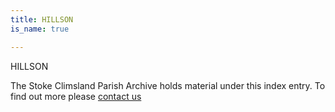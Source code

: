 ```yaml
---
title: HILLSON
is_name: true

---
```


HILLSON


The Stoke Climsland Parish Archive holds material under this index entry. To find out more please [contact us](/contact/)
